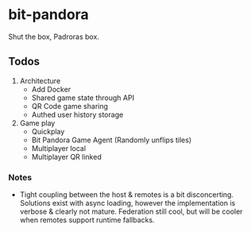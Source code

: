 # bit-pandora
Shut the box, Padroras box.

## Todos
1.  Architecture
    * Add Docker
    * Shared game state through API
    * QR Code game sharing
    * Authed user history storage
2. Game play
    * Quickplay
    * Bit Pandora Game Agent (Randomly unflips tiles)
    * Multiplayer local
    * Multiplayer QR linked

### Notes

- Tight coupling between the host & remotes is a bit disconcerting. Solutions exist with async loading, however the implementation is verbose & clearly not mature. Federation still cool, but will be cooler when remotes support runtime fallbacks.